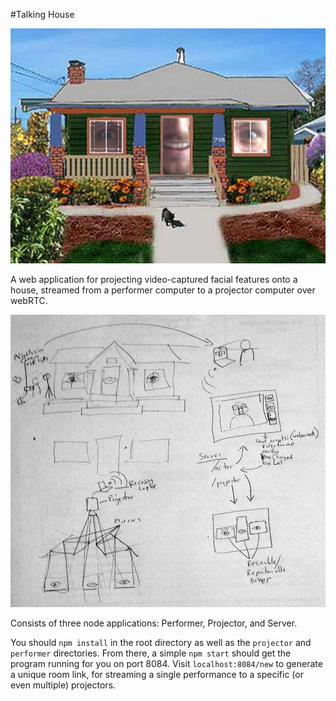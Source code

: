 #Talking House

![Plan outline](images/color-mockup.jpg)

A web application for projecting video-captured facial features onto a house, streamed from a performer computer to a projector computer over webRTC.

![Plan outline](outline.jpg)

Consists of three node applications:  Performer, Projector, and Server.

You should `npm install` in the root directory as well as the `projector` and `performer` directories.  From there, a simple `npm start` should get the program running for you on port 8084.  Visit `localhost:8084/new` to generate a unique room link, for streaming a single performance to a specific (or even multiple) projectors.